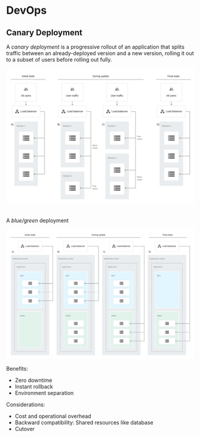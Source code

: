 # DevOps

## Canary Deployment

A _canary deployment_ is a progressive rollout of an application that splits traffic between an already-deployed version and a new version, rolling it out to a subset of users before rolling out fully.

![Canary Deployment](./canary-deployment.svg)

##

A _blue/green_ deployment

![Blue/Green Deployment](./blue-green-deployment.svg)

Benefits:

- Zero downtime
- Instant rollback
- Environment separation

Considerations:

- Cost and operational overhead
- Backward compatibility: Shared resources like database
- Cutover
